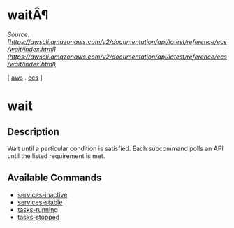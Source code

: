 # waitÂ¶

*Source: [https://awscli.amazonaws.com/v2/documentation/api/latest/reference/ecs/wait/index.html](https://awscli.amazonaws.com/v2/documentation/api/latest/reference/ecs/wait/index.html)*

[ [aws](https://awscli.amazonaws.com/v2/documentation/api/latest/reference/index.html#cli-aws) . [ecs](https://awscli.amazonaws.com/v2/documentation/api/latest/reference/ecs/index.html#cli-aws-ecs) ]

# wait

## Description

Wait until a particular condition is satisfied. Each subcommand polls an API until the listed requirement is met.

## Available Commands

- [services-inactive](https://awscli.amazonaws.com/v2/documentation/api/latest/reference/ecs/wait/services-inactive.html)
- [services-stable](https://awscli.amazonaws.com/v2/documentation/api/latest/reference/ecs/wait/services-stable.html)
- [tasks-running](https://awscli.amazonaws.com/v2/documentation/api/latest/reference/ecs/wait/tasks-running.html)
- [tasks-stopped](https://awscli.amazonaws.com/v2/documentation/api/latest/reference/ecs/wait/tasks-stopped.html)